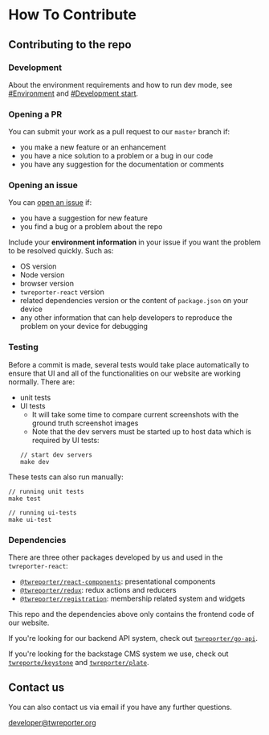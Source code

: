 # How To Contribute

## Contributing to the repo

### Development

About the environment requirements and how to run dev mode, see [#Environment](https://github.com/twreporter/twreporter-react#build-docker-image) and [#Development start](https://github.com/twreporter/twreporter-react#development-start). 

### Opening a PR

You can submit your work as a pull request to our `master` branch if:

- you make a new feature or an enhancement
- you have a nice solution to a problem or a bug in our code
- you have any suggestion for the documentation or comments

### Opening an issue

You can [open an issue](https://github.com/twreporter/twreporter-react/issues) if:

- you have a suggestion for new feature
- you find a bug or a problem about the repo

Include your **environment information** in your issue if you want the problem to be resolved quickly. Such as:

- OS version
- Node version
- browser version
- `twreporter-react` version
- related dependencies version or the content of `package.json` on your device
- any other information that can help developers to reproduce the problem on your device for debugging 

### Testing

Before a commit is made, several tests would take place automatically to ensure that UI and all of the functionalities on our website are working normally. There are:

- unit tests
- UI tests 
  - It will take some time to compare current screenshots with the ground truth screenshot images 
  - Note that the dev servers must be started up to host data which is required by UI tests:
  ```
  // start dev servers
  make dev
  ```

These tests can also run manually:
```
// running unit tests
make test

// running ui-tests
make ui-test
```


### Dependencies

There are three other packages developed by us and used in the `twreporter-react`:

- [`@twreporter/react-components`](https://github.com/twreporter/twreporter-react-components): presentational components
- [`@twreporter/redux`](https://github.com/twreporter/twreporter-redux): redux actions and reducers
- [`@twreporter/registration`](https://github.com/twreporter/react-redux-registration): membership related system and widgets

This repo and the dependencies above only contains the frontend code of our website.

If you're looking for our backend API system, check out [`twreporter/go-api`](https://github.com/twreporter/go-api).

If you're looking for the backstage CMS system we use, check out [`twreporte/keystone`](https://github.com/twreporter/keystone) and [`twreporter/plate`](https://github.com/twreporter/plate).

## Contact us

You can also contact us via email if you have any further questions.

developer@twreporter.org
